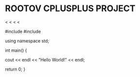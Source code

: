 # ROOTOV CPLUSPLUS PROJECT

>
>>
>>>
>>>>
>>>>>
>>>>>>
<
<
<
<

#include <iostream>
#include <cmath>

using namespace std;

int main() {


cout << endl << "Hello World!" << endl;

return 0;
}
